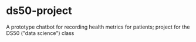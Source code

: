 # ds50-project
A prototype chatbot for recording health metrics for patients; project for the DS50 ("data science") class
